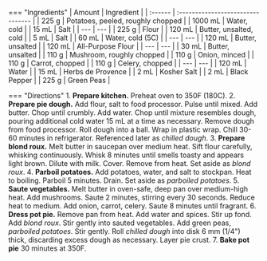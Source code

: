 === "Ingredients"
    | Amount  | Ingredient                        |
    | :------ | :-------------------------------- |
    | 225 g   | Potatoes, peeled, roughly chopped |
    | 1000 mL | Water, cold                       |
    | 15 mL   | Salt                              |
    | ---     | ---                               |
    | 225 g   | Flour                             |
    | 120 mL  | Butter, unsalted, cold            |
    | 5 mL    | Salt                              |
    | 60 mL   | Water, cold (5C)                  |
    | ---     | ---                               |
    | 120 mL  | Butter, unsalted                  |
    | 120 mL  | All-Purpose Flour                 |
    | ---     | ---                               |
    | 30 mL   | Butter, unsalted                  |
    | 110 g   | Mushroom, roughly chopped         |
    | 110 g   | Onion, minced                     |
    | 110 g   | Carrot, chopped                   |
    | 110 g   | Celery, chopped                   |
    | ---     | ---                               |
    | 120 mL  | Water                             |
    | 15 mL   | Herbs de Provence                 |
    | 2 mL    | Kosher Salt                       |
    | 2 mL    | Black Pepper                      |
    | 225 g   | Green Peas                        |

=== "Directions"
    1. **Prepare kitchen.** Preheat oven to 350F (180C).
    2. **Prepare pie dough.** Add flour, salt to food processor. Pulse until mixed. Add butter. Chop until crumbly. Add water. Chop until mixture resembles dough, pouring additional cold water 15 mL at a time as necessary. Remove dough from food processor. Roll dough into a ball. Wrap in plastic wrap. Chill 30-60 minutes in refrigerator. Referenced later as *chilled dough*.
    3. **Prepare blond roux.** Melt butter in saucepan over medium heat. Sift flour carefully, whisking continuously. Whisk 8 minutes until smells toasty and appears light brown. Dilute with milk. Cover. Remove from heat. Set aside as *blond roux*.
    4. **Parboil potatoes.** Add potatoes, water, and salt to stockpan. Heat to boiling. Parboil 5 minutes. Drain. Set aside as *parboiled potatoes*.
    5. **Saute vegetables.** Melt butter in oven-safe, deep pan over medium-high heat. Add mushrooms. Saute 2 minutes, stirring every 30 seconds. Reduce heat to medium. Add onion, carrot, celery. Saute 8 minutes until fragrant.
    6. **Dress pot pie.** Remove pan from heat. Add water and spices. Stir up fond. Add *blond roux*. Stir gently into sauted vegetables. Add green peas, *parboiled potatoes*. Stir gently. Roll *chilled dough* into disk 6 mm (1/4") thick, discarding excess dough as necessary. Layer pie crust.
    7. **Bake pot pie** 30 minutes at 350F.

